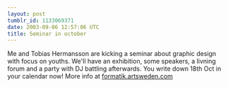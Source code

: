 ```yaml
---
layout: post
tumblr_id: 1133069371  
date: 2003-09-06 12:57:06 UTC
title: Seminar in october
---
```


Me and Tobias Hermansson are kicking a seminar about graphic design with focus on youths. We'll have an exhibition, some speakers, a livning forum and a party with DJ battling afterwards. You write down 18th Oct in your calendar now! More info at <a href="http://formatik.artsweden.com/" target="_blank">formatik.artsweden.com</a>
